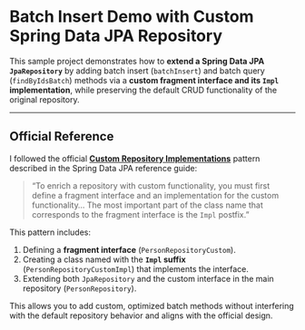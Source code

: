 # Batch Insert Demo with Custom Spring Data JPA Repository

This sample project demonstrates how to **extend a Spring Data JPA `JpaRepository`** by adding batch insert (`batchInsert`) and batch query (`findByIdsBatch`) methods via a **custom fragment interface and its `Impl` implementation**, while preserving the default CRUD functionality of the original repository.

---

## Official Reference

I followed the official **[Custom Repository Implementations](https://docs.spring.io/spring-data/jpa/reference/repositories/custom-implementations.html)** pattern described in the Spring Data JPA reference guide:

> “To enrich a repository with custom functionality, you must first define a fragment interface and an implementation for the custom functionality… The most important part of the class name that corresponds to the fragment interface is the `Impl` postfix.”

This pattern includes:

1. Defining a **fragment interface** (`PersonRepositoryCustom`).
2. Creating a class named with the **`Impl` suffix** (`PersonRepositoryCustomImpl`) that implements the interface.
3. Extending both `JpaRepository` and the custom interface in the main repository (`PersonRepository`).

This allows you to add custom, optimized batch methods without interfering with the default repository behavior and aligns with the official design.
